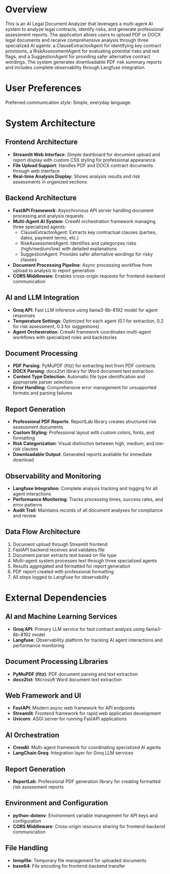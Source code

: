 # Overview

This is an AI Legal Document Analyzer that leverages a multi-agent AI system to analyze legal contracts, identify risks, and generate professional assessment reports. The application allows users to upload PDF or DOCX legal documents and receive comprehensive analysis through three specialized AI agents: a ClauseExtractorAgent for identifying key contract provisions, a RiskAssessmentAgent for evaluating potential risks and red flags, and a SuggestionAgent for providing safer alternative contract wordings. The system generates downloadable PDF risk summary reports and includes complete observability through Langfuse integration.

# User Preferences

Preferred communication style: Simple, everyday language.

# System Architecture

## Frontend Architecture
- **Streamlit Web Interface**: Simple dashboard for document upload and report display with custom CSS styling for professional appearance
- **File Upload Support**: Handles PDF and DOCX contract documents through web interface
- **Real-time Analysis Display**: Shows analysis results and risk assessments in organized sections

## Backend Architecture
- **FastAPI Framework**: Asynchronous API server handling document processing and analysis requests
- **Multi-Agent AI System**: CrewAI orchestration framework managing three specialized agents:
  - ClauseExtractorAgent: Extracts key contractual clauses (parties, dates, payment terms, etc.)
  - RiskAssessmentAgent: Identifies and categorizes risks (high/medium/low) with detailed explanations
  - SuggestionAgent: Provides safer alternative wordings for risky clauses
- **Document Processing Pipeline**: Async processing workflow from upload to analysis to report generation
- **CORS Middleware**: Enables cross-origin requests for frontend-backend communication

## AI and LLM Integration
- **Groq API**: Fast LLM inference using llama3-8b-8192 model for agent responses
- **Temperature Settings**: Optimized for each agent (0.1 for extraction, 0.2 for risk assessment, 0.3 for suggestions)
- **Agent Orchestration**: CrewAI framework coordinates multi-agent workflows with specialized roles and backstories

## Document Processing
- **PDF Parsing**: PyMuPDF (fitz) for extracting text from PDF contracts
- **DOCX Parsing**: docx2txt library for Word document text extraction
- **Content Type Detection**: Automatic file type identification and appropriate parser selection
- **Error Handling**: Comprehensive error management for unsupported formats and parsing failures

## Report Generation
- **Professional PDF Reports**: ReportLab library creates structured risk assessment documents
- **Custom Styling**: Professional layout with custom colors, fonts, and formatting
- **Risk Categorization**: Visual distinction between high, medium, and low-risk clauses
- **Downloadable Output**: Generated reports available for immediate download

## Observability and Monitoring
- **Langfuse Integration**: Complete analysis tracking and logging for all agent interactions
- **Performance Monitoring**: Tracks processing times, success rates, and error patterns
- **Audit Trail**: Maintains records of all document analyses for compliance and review

## Data Flow Architecture
1. Document upload through Streamlit frontend
2. FastAPI backend receives and validates file
3. Document parser extracts text based on file type
4. Multi-agent system processes text through three specialized agents
5. Results aggregated and formatted for report generation
6. PDF report created with professional formatting
7. All steps logged to Langfuse for observability

# External Dependencies

## AI and Machine Learning Services
- **Groq API**: Primary LLM service for fast contract analysis using llama3-8b-8192 model
- **Langfuse**: Observability platform for tracking AI agent interactions and performance monitoring

## Document Processing Libraries
- **PyMuPDF (fitz)**: PDF document parsing and text extraction
- **docx2txt**: Microsoft Word document text extraction

## Web Framework and UI
- **FastAPI**: Modern async web framework for API endpoints
- **Streamlit**: Frontend framework for rapid web application development
- **Uvicorn**: ASGI server for running FastAPI applications

## AI Orchestration
- **CrewAI**: Multi-agent framework for coordinating specialized AI agents
- **LangChain Groq**: Integration layer for Groq LLM services

## Report Generation
- **ReportLab**: Professional PDF generation library for creating formatted risk assessment reports

## Environment and Configuration
- **python-dotenv**: Environment variable management for API keys and configuration
- **CORS Middleware**: Cross-origin resource sharing for frontend-backend communication

## File Handling
- **tempfile**: Temporary file management for uploaded documents
- **base64**: File encoding for frontend-backend transfer